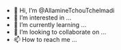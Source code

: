 - 👋 Hi, I’m @AllamineTchouTchelmadi
- 👀 I’m interested in ...
- 🌱 I’m currently learning ...
- 💞️ I’m looking to collaborate on ...
- 📫 How to reach me ...

<!---
AllamineTchouTchelmadi/AllamineTchouTchelmadi is a ✨ special ✨ repository because its `README.md` (this file) appears on your GitHub profile.
You can click the Preview link to take a look at your changes.
--->

